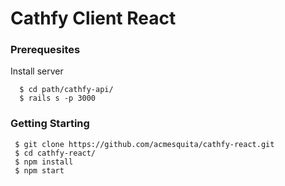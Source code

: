 # Cathfy Client React

### Prerequesites

Install server

```
  $ cd path/cathfy-api/
  $ rails s -p 3000
```

### Getting Starting

```
 $ git clone https://github.com/acmesquita/cathfy-react.git
 $ cd cathfy-react/
 $ npm install
 $ npm start
```
